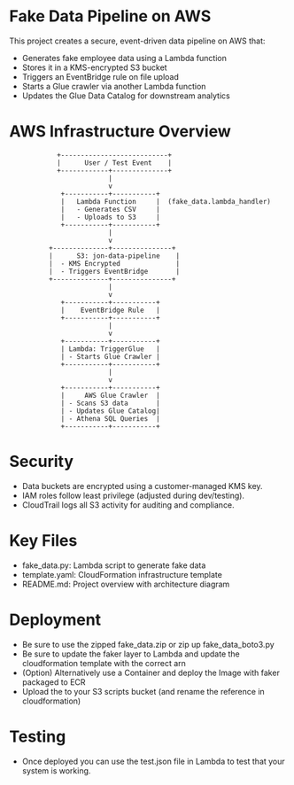 # Fake Data Pipeline on AWS

This project creates a secure, event-driven data pipeline on AWS that:
- Generates fake employee data using a Lambda function
- Stores it in a KMS-encrypted S3 bucket
- Triggers an EventBridge rule on file upload
- Starts a Glue crawler via another Lambda function
- Updates the Glue Data Catalog for downstream analytics

# AWS Infrastructure Overview

```
            +---------------------------+
            |      User / Test Event    |
            +------------+--------------+
                         |
                         v
             +-----------+-----------+
             |   Lambda Function     |  (fake_data.lambda_handler)
             |   - Generates CSV     |
             |   - Uploads to S3     |
             +-----------+-----------+
                         |
                         v
          +--------------+---------------+
          |      S3: jon-data-pipeline    |
          |  - KMS Encrypted              |
          |  - Triggers EventBridge       |
          +--------------+---------------+
                         |
                         v
             +-----------+-----------+
             |    EventBridge Rule   |
             +-----------+-----------+
                         |
                         v
             +-----------+-----------+
             | Lambda: TriggerGlue   |
             | - Starts Glue Crawler |
             +-----------+-----------+
                         |
                         v
             +-----------+-----------+
             |     AWS Glue Crawler  |
             | - Scans S3 data       |
             | - Updates Glue Catalog|
             | - Athena SQL Queries  |
             +-----------+-----------+
```

# Security

- Data buckets are encrypted using a customer-managed KMS key.
- IAM roles follow least privilege (adjusted during dev/testing).
- CloudTrail logs all S3 activity for auditing and compliance.

# Key Files

- fake_data.py: Lambda script to generate fake data
- template.yaml: CloudFormation infrastructure template
- README.md: Project overview with architecture diagram

# Deployment

- Be sure to use the zipped fake_data.zip or zip up fake_data_boto3.py
- Be sure to update the faker layer to Lambda and update the cloudformation template with the correct arn
- (Option) Alternatively use a Container and deploy the Image with faker packaged to ECR
- Upload the to your S3 scripts bucket (and rename the reference in cloudformation)

# Testing

- Once deployed you can use the test.json file in Lambda to test that your system is working.